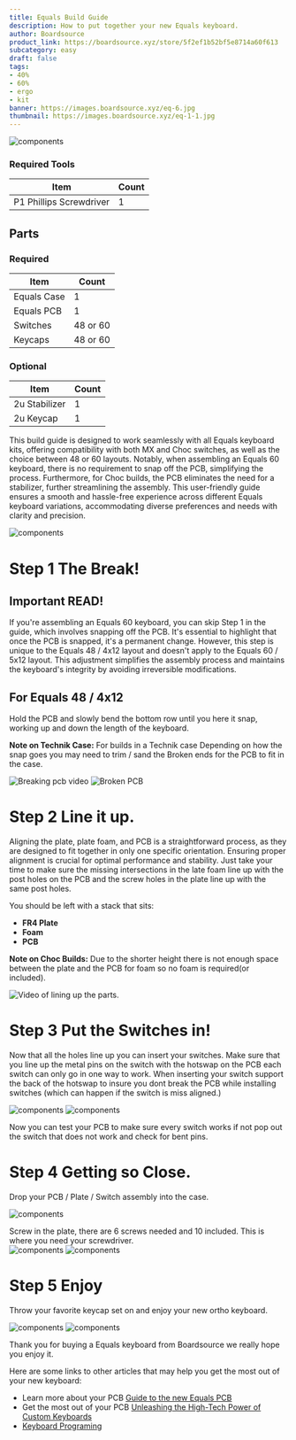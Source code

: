 ```yaml
---
title: Equals Build Guide
description: How to put together your new Equals keyboard.
author: Boardsource
product_link: https://boardsource.xyz/store/5f2ef1b52bf5e8714a60f613
subcategory: easy
draft: false
tags: 
- 40%
- 60%
- ergo
- kit
banner: https://images.boardsource.xyz/eq-6.jpg
thumbnail: https://images.boardsource.xyz/eq-1-1.jpg
---
```

![components](https://images.boardsource.xyz/eq-1.jpg)
### Required Tools
| Item | Count |
|------|-------|
| P1 Phillips Screwdriver | 1 |

## Parts
### Required 
| Item | Count |
|------|-------|
| Equals Case | 1 |
| Equals PCB | 1 |
| Switches | 48 or 60 | 
| Keycaps | 48 or 60 |

### Optional 
| Item | Count | 
|------|-------| 
| 2u Stabilizer | 1 |
| 2u Keycap | 1 |

This build guide is designed to work seamlessly with all Equals keyboard kits, offering compatibility with both MX and Choc switches, as well as the choice between 48 or 60 layouts. Notably, when assembling an Equals 60 keyboard, there is no requirement to snap off the PCB, simplifying the process. Furthermore, for Choc builds, the PCB eliminates the need for a stabilizer, further streamlining the assembly. This user-friendly guide ensures a smooth and hassle-free experience across different Equals keyboard variations, accommodating diverse preferences and needs with clarity and precision.

![components](https://images.boardsource.xyz/eq-2.jpg)
# Step 1 The Break!
## **Important READ!**

If you're assembling an Equals 60 keyboard, you can skip Step 1 in the guide, which involves snapping off the PCB. It's essential to highlight that once the PCB is snapped, it's a permanent change. However, this step is unique to the Equals 48 / 4x12 layout and doesn't apply to the Equals 60 / 5x12 layout. This adjustment simplifies the assembly process and maintains the keyboard's integrity by avoiding irreversible modifications.

## For Equals 48 / 4x12
Hold the PCB and slowly bend the bottom row until you here it snap, working up and down the length of the keyboard.

**Note on Technik Case:**
For builds in a Technik case Depending on how the snap goes you may need to trim / sand the Broken ends for the PCB to fit in the case.

![Breaking pcb video](https://images.boardsource.xyz/eq-g-1.gif)
![Broken PCB](https://images.boardsource.xyz/eq-3.jpg)

# Step 2 Line it up.

Aligning the plate, plate foam, and PCB is a straightforward process, as they are designed to fit together in only one specific orientation. Ensuring proper alignment is crucial for optimal performance and stability. Just take your time to make sure the missing intersections in the late foam line up with the post holes on the PCB and the screw holes in the plate line up with the same post holes.

You should be left with a stack that sits:

* **FR4 Plate**
* **Foam**
* **PCB**

**Note on Choc Builds:**
Due to the shorter height there is not enough space between the plate and the PCB for foam so no foam is required(or included).

![Video of lining up the parts.](https://images.boardsource.xyz/eq-g-2.gif)

# Step 3 Put the Switches in!
Now  that all the holes line up you can insert your switches.
Make sure that you line up the metal pins on the switch with the hotswap on the PCB each switch can only go in one way to work.
When inserting your switch support the back of the hotswap to insure you dont break the PCB while installing switches (which can happen if the switch is miss aligned.)

![components](https://images.boardsource.xyz/eq-g-3.gif)
![components](https://images.boardsource.xyz/eq-4.jpg)

Now you can test your PCB to make sure every switch works if not pop out the switch that does not work and check for bent pins.
# Step 4 Getting so Close.
Drop your PCB / Plate / Switch assembly into the case.

![components](https://images.boardsource.xyz/eq-g-4.gif)

Screw in the plate, there are 6 screws needed and 10 included. This is where you need your screwdriver.  
![components](https://images.boardsource.xyz/eq-g-5.gif)
![components](https://images.boardsource.xyz/eq-5.jpg)

# Step 5 Enjoy

Throw your favorite keycap set on and enjoy your new ortho keyboard.

![components](https://images.boardsource.xyz/eq-g-6.gif)
![components](https://images.boardsource.xyz/eq-6.jpg)

Thank you for buying a Equals keyboard from Boardsource we really hope you enjoy it.

Here are some links to other articles that may help you  get the  most out of your new keyboard:
* Learn more about your PCB [Guide to the new Equals PCB](https://new.boardsource.xyz/docs/guides-equals_pcb)
* Get the most out of your PCB [Unleashing the High-Tech Power of Custom Keyboards](https://new.boardsource.xyz/docs/articles-features)
* [Keyboard Programing](https://new.boardsource.xyz/docs/guides-keyboard_programing)









